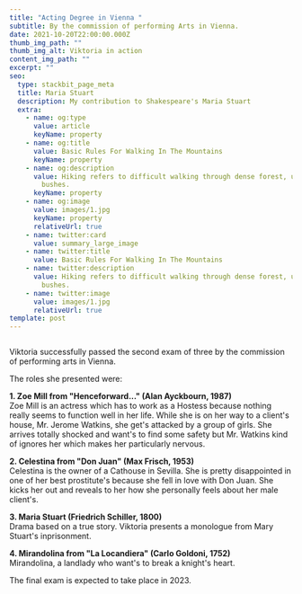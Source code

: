 ```yaml
---
title: "Acting Degree in Vienna "
subtitle: By the commission of performing Arts in Vienna.
date: 2021-10-20T22:00:00.000Z
thumb_img_path: ""
thumb_img_alt: Viktoria in action
content_img_path: ""
excerpt: ""
seo:
  type: stackbit_page_meta
  title: Maria Stuart
  description: My contribution to Shakespeare's Maria Stuart
  extra:
    - name: og:type
      value: article
      keyName: property
    - name: og:title
      value: Basic Rules For Walking In The Mountains
      keyName: property
    - name: og:description
      value: Hiking refers to difficult walking through dense forest, undergrowth, or
        bushes.
      keyName: property
    - name: og:image
      value: images/1.jpg
      keyName: property
      relativeUrl: true
    - name: twitter:card
      value: summary_large_image
    - name: twitter:title
      value: Basic Rules For Walking In The Mountains
    - name: twitter:description
      value: Hiking refers to difficult walking through dense forest, undergrowth, or
        bushes.
    - name: twitter:image
      value: images/1.jpg
      relativeUrl: true
template: post
---
```

![]()

 Viktoria successfully passed the second exam of three by the commission of performing arts in Vienna. 

The roles she presented were: 

**1. Zoe Mill from "Henceforward..." (Alan Ayckbourn, 1987)** \
Zoe Mill is an actress which has to work as a Hostess because nothing really seems to function well in her life. While she is on her way to a client's house, Mr. Jerome Watkins, she get's attacked by a group of girls. She arrives totally shocked and want's to find some safety but Mr. Watkins kind of ignores her which makes her particularly nervous. 

**2. Celestina from "Don Juan" (Max Frisch, 1953)**  \
Celestina is the owner of a Cathouse in Sevilla. She is pretty disappointed in one of her best prostitute's because she fell in love with Don Juan. She kicks her out and reveals to her how she personally feels about her male client's. 

**3. Maria Stuart (Friedrich Schiller, 1800)** \
Drama based on a true story. Viktoria presents a monologue from Mary Stuart's inprisonment. 

**4. Mirandolina from "La Locandiera" (Carlo Goldoni, 1752)** \
Mirandolina, a landlady who want's to break a knight's heart.



The final exam is expected to take place in 2023.